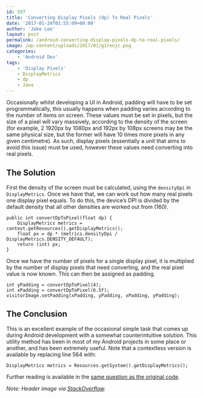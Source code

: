 ```yaml
---
id: 597
title: 'Converting Display Pixels (dp) To Real Pixels'
date: '2017-01-24T01:55:09+00:00'
author: 'Jake Lee'
layout: post
permalink: /android-converting-display-pixels-dp-to-real-pixels/
image: /wp-content/uploads/2017/01/g1renjc.png
categories:
    - 'Android Dev'
tags:
    - 'Display Pixels'
    - DisplayMetrics
    - dp
    - Java
---
```


Occasionally whilst developing a UI in Android, padding will have to be set programmatically, this usually happens when padding varies according to the number of items on screen. These values must be set in pixels, but the size of a pixel will vary massively, according to the density of the screen (for example, 2 1920px by 1080px and 192px by 108px screens may be the same physical size, but the former will have 10 times more pixels in any given centimetre). As such, display pixels (essentially a unit that aims to avoid this issue) must be used, however these values need converting into real pixels.

## The Solution

First the density of the screen must be calculated, using the `densityDpi` in `DisplayMetrics`. Once we have that, we can work out how many real pixels one display pixel equals. To do this, the device’s DPI is divided by the default density that all other densities are worked out from (160).

```
public int convertDpToPixel(float dp) {
    DisplayMetrics metrics = context.getResources().getDisplayMetrics();
    float px = dp * (metrics.densityDpi / DisplayMetrics.DENSITY_DEFAULT);
    return (int) px;
}
```

Once we have the number of pixels for a single display pixel, it is multiplied by the number of display pixels that need converting, and the real pixel value is now known. This can then be assigned as padding.

```
int yPadding = convertDpToPixel(4);
int xPadding = convertDpToPixel(6.5f);
visitorImage.setPadding(xPadding, yPadding, xPadding, yPadding);
```

## The Conclusion

This is an excellent example of the occasional simple task that comes up during Android development with a somewhat counterintuitive solution. This utility method has been in most of my Android projects in some place or another, and has been extremely useful. Note that a contextless version is available by replacing line 564 with:

```
DisplayMetrics metrics = Resources.getSystem().getDisplayMetrics();
```

Further reading is available in the [same question as the original code](http://stackoverflow.com/questions/4605527/converting-pixels-to-dp).

*Note: Header image via [StackOverflow](http://stackoverflow.com/a/2025541/608312).*